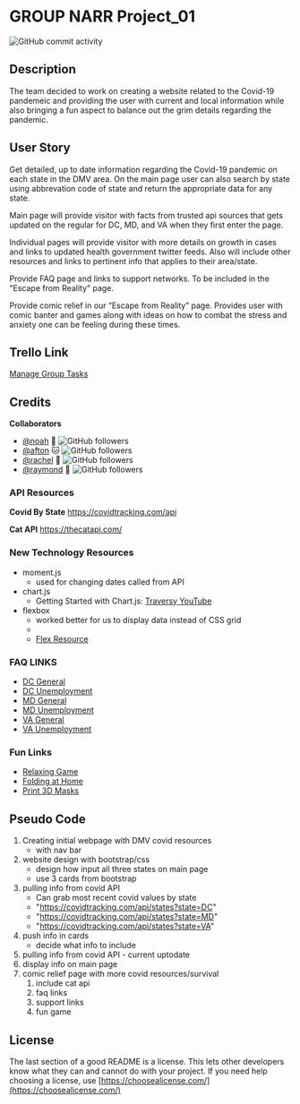 # GROUP NARR Project_01

<!-- playing around for badges -->

![GitHub commit activity](https://img.shields.io/github/commit-activity/m/dcbeergoddess/project_01)

## Description

The team decided to work on creating a website related to the Covid-19 pandemeic and providing the user with current and local information while also bringing a fun aspect to balance out the grim details regarding the pandemic. 


## User Story

Get detailed, up to date information regarding the Covid-19 pandemic on each state in the DMV area. On the main page user can also search by state using abbrevation code of state and return the appropriate data for any state. 

Main page will provide visitor with facts from trusted api sources that gets updated on the regular for DC, MD, and VA when they first enter the page.

Individual pages will provide visitor with more details on growth in cases and links to updated health government twitter feeds. Also will include other resources and links to pertinent info that applies to their area/state.  

Provide FAQ page and links to support networks. To be included in the "Escape from Reality" page. 

Provide comic relief in our “Escape from Reality” page. Provides user with comic banter and games along with ideas on how to combat the stress and anxiety one can be feeling during these times.  

## Trello Link
[Manage Group Tasks](https://trello.com/invite/b/dBNdVUVs/ca5539805af6ee3d365b73815284aa73/gwu-project-1)

## Credits

**Collaborators**
* [@noah](https://github.com/nmhayne) :tiger: ![GitHub followers](https://img.shields.io/github/followers/nmhayne?label=Follow&style=social)
* [@afton](https://github.com/aftongauntlett) :cat: ![GitHub followers](https://img.shields.io/github/followers/aftongauntlett?label=Follow&style=social)
* [@rachel](https://github.com/dcbeergoddess) :dog: ![GitHub followers](https://img.shields.io/github/followers/dcbeergoddess?label=Follow&style=social)
* [@raymond](https://github.com/rayfor1) :dragon_face: ![GitHub followers](https://img.shields.io/github/followers/rayfor1?label=Follow&style=social)


### API Resources

**Covid By State**
https://covidtracking.com/api

**Cat API**
https://thecatapi.com/

### New Technology Resources

* moment.js
    * used for changing dates called from API
* chart.js
    * Getting Started with Chart.js: [Traversy YouTube](https://www.youtube.com/watch?v=sE08f4iuOhA)
* flexbox 
    * worked better for us to display data instead of CSS grid
    * <div class="d-flex justify-content-center flex-wrap"></div>
    * [Flex Resource](https://getbootstrap.com/docs/4.0/utilities/flex/)

### FAQ LINKS

* [DC General](https://coronavirus.dc.gov/page/covid-19-faqs)
* [DC Unemployment](https://does.dc.gov/page/unemployment-compensation)
* [MD General](https://coronavirus.maryland.gov/#FAQ)
* [MD Unemployment](https://www.dllr.state.md.us/employment/uicovidfaqs.shtml)
* [VA General](http://www.vdh.virginia.gov/coronavirus/frequently-asked-questions/)
* [VA Unemployment](https://www.vec.virginia.gov/faqs/general-unemployment-insurance-questions)


### Fun Links

* [Relaxing Game](https://www.addictinggames.com/embed/html5-games/23807)
* [Folding at Home](https://foldingathome.org/covid19/)
* [Print 3D Masks](https://www.3dsystems.com/covid-19-response)




## Pseudo Code

1. Creating initial webpage with DMV covid resources
   - with nav bar
2. website design with bootstrap/css
    - design how input all three states on main page
    - use 3 cards from bootstrap
3. pulling info from covid API
     - Can grab most recent covid values by state
    - "https://covidtracking.com/api/states?state=DC"
    - "https://covidtracking.com/api/states?state=MD"
    - "https://covidtracking.com/api/states?state=VA"
4. push info in cards
    - decide what info to include
5. pulling info from covid API - current uptodate 
6. display info on main page
7. comic relief page with more covid resources/survival 
    1. include cat api
    2. faq links
    3. support links
    4. fun game

## License

The last section of a good README is a license. This lets other developers know what they can and cannot do with your project. If you need help choosing a license, use [https://choosealicense.com/](https://choosealicense.com/)





